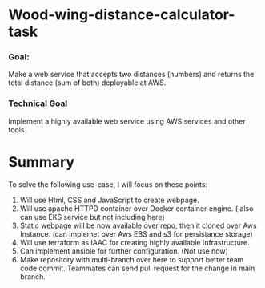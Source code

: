 # Wood-wing-distance-calculator-task


### Goal: 
Make a web service that accepts two distances (numbers) and returns the total
distance (sum of both) deployable at AWS.

### Technical Goal
Implement a highly available web service using AWS services and other tools.


# Summary

To solve the following use-case, I will focus on these points:

1. Will use Html, CSS and JavaScript to create webpage.
2. Will use apache HTTPD container over Docker container engine. ( also can use EKS service but not including here) 
3. Static webpage will be now available over repo, then it cloned over Aws Instance. (can implemet over Aws EBS and s3 for persistance storage)
4. Will use terraform as IAAC for  creating highly available Infrastructure.
5. Can implement ansible for further configuration. (Not use now)
6. Make repository with multi-branch over here to support better team  code commit.  Teammates  can send pull request for the change in main branch.

